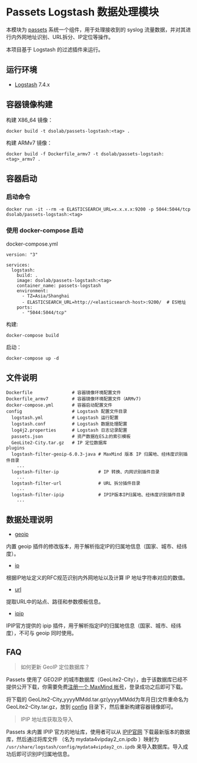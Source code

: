 # Passets Logstash 数据处理模块

本模块为 [passets](https://github.com/DSO-Lab/passets) 系统一个组件，用于处理接收到的 syslog 流量数据，并对其进行内外网地址识别、URL拆分、IP定位等操作。

本项目基于 Logstash 的过滤插件来运行。

## 运行环境

- [Logstash](https://www.elastic.co/cn/products/logstash) 7.4.x

## 容器镜像构建

构建 X86_64 镜像：

```
docker build -t dsolab/passets-logstash:<tag> .
```

构建 ARMv7 镜像：

```
docker build -f Dockerfile_armv7 -t dsolab/passets-logstash:<tag>_armv7 .
```

## 容器启动

### 启动命令
```
docker run -it --rm -e ELASTICSEARCH_URL=x.x.x.x:9200 -p 5044:5044/tcp dsolab/passets-logstash:<tag>
```

###  使用 docker-compose 启动

docker-compose.yml
```
version: "3"

services:
  logstash:
    build: .
    image: dsolab/passets-logstash:<tag>
    container_name: passets-logstash
    environment:
      - TZ=Asia/Shanghai
      - ELASTICSEARCH_URL=http://<elasticsearch-host>:9200/  # ES地址
    ports:
      - "5044:5044/tcp"
```

构建:
```
docker-compose build
```

启动：
```
docker-compose up -d
```

## 文件说明

```
Dockerfile               # 容器镜像环境配置文件
Dockerfile_armv7         # 容器镜像环境配置文件（ARMv7)
docker-compose.yml       # 容器启动配置文件
config                   # Logstash 配置文件目录
  logstash.yml           # Logstash 运行配置
  logstash.conf          # Logstash 数据处理配置
  log4j2.properties      # Logstash 日志记录配置
  passets.json           # 资产数据在ES上的索引模板
  GeoLite2-City.tar.gz   # IP 定位数据库
plugins
  logstash-filter-geoip-6.0.3-java # MaxMind 版本 IP 归属地、经纬度识别插件目录
    ...
  logstash-filter-ip               # IP 转换、内网识别插件目录
    ...
  logstash-filter-url              # URL 拆分插件目录
    ...
  logstash-filter-ipip             # IPIP版本IP归属地、经纬度识别插件目录
    ...
```

## 数据处理说明

- [geoip](plugins/logstash-filter-geoip-6.0.3-java/README.md)

内置 geoip 插件的修改版本，用于解析指定IP的归属地信息（国家、城市、经纬度）。

- [ip](plugins/logstash-filter-ip/README.md)

根据IP地址定义的RFC规范识别内外网地址以及计算 IP 地址字符串对应的数值。

- [url](plugins/logstash-filter-url/README.md)

提取URL中的站点、路径和参数模板信息。

- [ipip](plugins/logstash-filter-geoip-ipip/README.md)

IPIP官方提供的 ipip 插件，用于解析指定IP的归属地信息（国家、城市、经纬度），不可与 geoip 同时使用。

## FAQ

> 如何更新 GeoIP 定位数据库？

Passets 使用了 GEO2IP 的城市数据库（GeoLite2-City），由于该数据库已经不提供公开下载，你需要免费[注册一个 MaxMind 帐号](https://www.maxmind.com/en/geolite2/signup)，登录成功之后即可下载。

将下载的 GeoLite2-City_yyyyMMdd.tar.gz(yyyyMMdd为年月日)文件重命名为 GeoLite2-City.tar.gz，放到 [config](./config/) 目录下，然后重新构建容器镜像即可。

> IPIP 地址库获取及导入

Passets 未内置 IPIP 官方的地址库，使用者可以从 [IPIP官网](https://www.ipip.net/) 下载最新版本的数据库，然后通过将库文件 （名为 mydata4vipday2_cn.ipdb ）映射为 `/usr/share/logstash/config/mydata4vipday2_cn.ipdb` 来导入数据库。导入成功后即可识别IP归属地信息。

